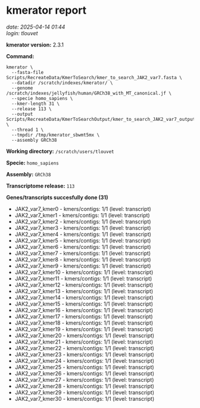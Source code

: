 # kmerator report
*date: 2025-04-14 01:44*  
*login: tlouvet*

**kmerator version:** 2.3.1

**Command:**

```
kmerator \
  --fasta-file Scripts/RecreateData/KmerToSearch/kmer_to_search_JAK2_var7.fasta \
  --datadir /scratch/indexes/kmerator/ \
  --genome /scratch/indexes/jellyfish/human/GRCh38_with_MT_canonical.jf \
  --specie homo_sapiens \
  --kmer-length 31 \
  --release 113 \
  --output Scripts/RecreateData/KmerToSearchOutput/kmer_to_search_JAK2_var7_output \
  --thread 1 \
  --tmpdir /tmp/kmerator_sbwmt5mx \
  --assembly GRCh38
```

**Working directory:** `/scratch/users/tlouvet`

**Specie:** `homo_sapiens`

**Assembly:** `GRCh38`

**Transcriptome release:** `113`

**Genes/transcripts succesfully done (31)**

- JAK2_var7_kmer0 - kmers/contigs: 1/1 (level: transcript)
- JAK2_var7_kmer1 - kmers/contigs: 1/1 (level: transcript)
- JAK2_var7_kmer2 - kmers/contigs: 1/1 (level: transcript)
- JAK2_var7_kmer3 - kmers/contigs: 1/1 (level: transcript)
- JAK2_var7_kmer4 - kmers/contigs: 1/1 (level: transcript)
- JAK2_var7_kmer5 - kmers/contigs: 1/1 (level: transcript)
- JAK2_var7_kmer6 - kmers/contigs: 1/1 (level: transcript)
- JAK2_var7_kmer7 - kmers/contigs: 1/1 (level: transcript)
- JAK2_var7_kmer8 - kmers/contigs: 1/1 (level: transcript)
- JAK2_var7_kmer9 - kmers/contigs: 1/1 (level: transcript)
- JAK2_var7_kmer10 - kmers/contigs: 1/1 (level: transcript)
- JAK2_var7_kmer11 - kmers/contigs: 1/1 (level: transcript)
- JAK2_var7_kmer12 - kmers/contigs: 1/1 (level: transcript)
- JAK2_var7_kmer13 - kmers/contigs: 1/1 (level: transcript)
- JAK2_var7_kmer14 - kmers/contigs: 1/1 (level: transcript)
- JAK2_var7_kmer15 - kmers/contigs: 1/1 (level: transcript)
- JAK2_var7_kmer16 - kmers/contigs: 1/1 (level: transcript)
- JAK2_var7_kmer17 - kmers/contigs: 1/1 (level: transcript)
- JAK2_var7_kmer18 - kmers/contigs: 1/1 (level: transcript)
- JAK2_var7_kmer19 - kmers/contigs: 1/1 (level: transcript)
- JAK2_var7_kmer20 - kmers/contigs: 1/1 (level: transcript)
- JAK2_var7_kmer21 - kmers/contigs: 1/1 (level: transcript)
- JAK2_var7_kmer22 - kmers/contigs: 1/1 (level: transcript)
- JAK2_var7_kmer23 - kmers/contigs: 1/1 (level: transcript)
- JAK2_var7_kmer24 - kmers/contigs: 1/1 (level: transcript)
- JAK2_var7_kmer25 - kmers/contigs: 1/1 (level: transcript)
- JAK2_var7_kmer26 - kmers/contigs: 1/1 (level: transcript)
- JAK2_var7_kmer27 - kmers/contigs: 1/1 (level: transcript)
- JAK2_var7_kmer28 - kmers/contigs: 1/1 (level: transcript)
- JAK2_var7_kmer29 - kmers/contigs: 1/1 (level: transcript)
- JAK2_var7_kmer30 - kmers/contigs: 1/1 (level: transcript)
